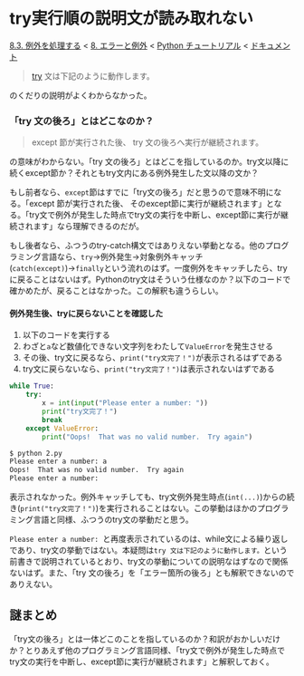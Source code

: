 # try実行順の説明文が読み取れない

[8.3. 例外を処理する](https://docs.python.jp/3/tutorial/errors.html#handling-exceptions) < [8. エラーと例外](https://docs.python.jp/3/tutorial/errors.html#errors-and-exceptions) < [Python チュートリアル](https://docs.python.jp/3/tutorial/index.html) < [ドキュメント](https://docs.python.jp/3/index.html)

> [try](https://docs.python.jp/3/reference/compound_stmts.html#try) 文は下記のように動作します。

のくだりの説明がよくわからなかった。

### 「try 文の後ろ」とはどこなのか？

> except 節が実行された後、 try 文の後ろへ実行が継続されます。

の意味がわからない。「try 文の後ろ」とはどこを指しているのか。try文以降に続くexcept節か？それともtry文内にある例外発生した文以降の文か？

もし前者なら、`except`節はすでに「try文の後ろ」だと思うので意味不明になる。「except 節が実行された後、 そのexcept節に実行が継続されます」となる。「try文で例外が発生した時点でtry文の実行を中断し、except節に実行が継続されます」なら理解できるのだが。

もし後者なら、ふつうのtry-catch構文ではありえない挙動となる。他のプログラミング言語なら、`try`→例外発生→対象例外キャッチ(`catch(except)`)→`finally`という流れのはず。一度例外をキャッチしたら、tryに戻ることはないはず。Pythonのtry文はそういう仕様なのか？以下のコードで確かめたが、戻ることはなかった。この解釈も違うらしい。

#### 例外発生後、tryに戻らないことを確認した

1. 以下のコードを実行する
1. わざと`a`など数値化できない文字列をわたして`ValueError`を発生させる
1. その後、try文に戻るなら、`print("try文完了！")`が表示されるはずである
1. try文に戻らないなら、`print("try文完了！")`は表示されないはずである
```python
while True:
    try:
        x = int(input("Please enter a number: "))
        print("try文完了！")
        break
    except ValueError:
        print("Oops!  That was no valid number.  Try again")
```
```sh
$ python 2.py 
Please enter a number: a
Oops!  That was no valid number.  Try again
Please enter a number: 
```
表示されなかった。例外キャッチしても、try文例外発生時点(`int(...)`)からの続き(`print("try文完了！")`)を実行されることはない。この挙動はほかのプログラミング言語と同様、ふつうのtry文の挙動だと思う。

`Please enter a number: `と再度表示されているのは、while文による繰り返しであり、try文の挙動ではない。本疑問は`try 文は下記のように動作します。`という前書きで説明されているとおり、try文の挙動についての説明なはずなので関係ないはず。また、「try 文の後ろ」を「エラー箇所の後ろ」とも解釈できないのでありえない。

## 謎まとめ

「try文の後ろ」とは一体どこのことを指しているのか？和訳がおかしいだけか？とりあえず他のプログラミング言語同様、「try文で例外が発生した時点でtry文の実行を中断し、except節に実行が継続されます」と解釈しておく。

